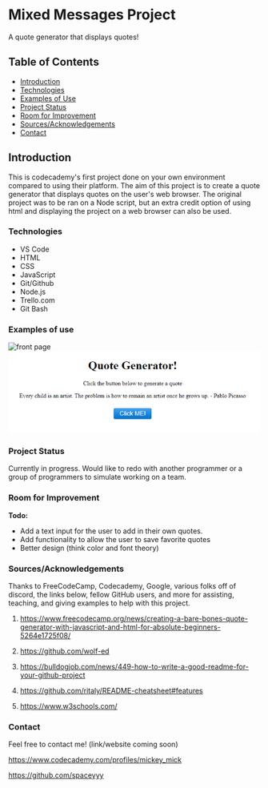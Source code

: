# Mixed Messages Project

A quote generator that displays quotes!

## Table of Contents

+ [Introduction](https://github.com/spaceyyy/Mixed-Messages-Project#introduction)
+ [Technologies](https://github.com/spaceyyy/Mixed-Messages-Project#technologies)
+ [Examples of Use](https://github.com/spaceyyy/Mixed-Messages-Project#Examplesofuse)
+ [Project Status](https://github.com/spaceyyy/Mixed-Messages-Project#projectstatus)
+ [Room for Improvement](https://github.com/spaceyyy/Mixed-Messages-Project#roomforimprovement)
+ [Sources/Acknowledgements](https://github.com/spaceyyy/Mixed-Messages-Project#sources/acknowledgements)
+ [Contact](https://github.com/spaceyyy/Mixed-Messages-Project#contact)

## Introduction

This is codecademy's first project done on your own environment compared to using their platform. The aim of this project is to create a quote generator that displays quotes on the user's web browser. The original project was to be ran on a Node script, but an extra credit option of using html and displaying the project on a web browser can also be used. 

### Technologies

+ VS Code
+ HTML
+ CSS
+ JavaScript
+ Git/Github
+ Node.js
+ Trello.com
+ Git Bash

### Examples of use

![front page](../img/defaultFrontPage.png)
![quote display](img/frontPageWithQuoteDisplay.png)

### Project Status

Currently in progress. Would like to redo with another programmer or a group of programmers to simulate working on a team.

### Room for Improvement

__Todo:__  
+ Add a text input for the user to add in their own quotes.
+ Add functionality to allow the user to save favorite quotes
+ Better design (think color and font theory)

### Sources/Acknowledgements

Thanks to FreeCodeCamp, Codecademy, Google, various folks off of discord, the links below, fellow GitHub users, and more for assisting, teaching, and giving examples to help with this project.

1. https://www.freecodecamp.org/news/creating-a-bare-bones-quote-generator-with-javascript-and-html-for-absolute-beginners-5264e1725f08/

2. https://github.com/wolf-ed

3. https://bulldogjob.com/news/449-how-to-write-a-good-readme-for-your-github-project

4. https://github.com/ritaly/README-cheatsheet#features

5. https://www.w3schools.com/


### Contact

Feel free to contact me! (link/website coming soon)

https://www.codecademy.com/profiles/mickey_mick

https://github.com/spaceyyy


